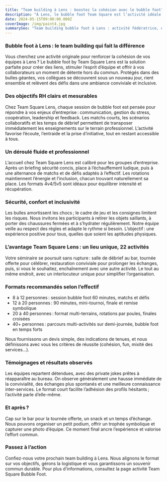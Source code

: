 ```yaml
---
title: "Team building à Lens : boostez la cohésion avec le bubble foot"
description: "À Lens, le bubble foot Team Square est l’activité idéale pour fédérer vos équipes, briser la glace et créer des souvenirs mémorables."
date: 2024-05-15T09:00:00.000Z
coverImage: /img/paint4.jpg
summarySeo: "Team building bubble foot à Lens : activité fédératrice, encadrement pro, bar/restauration, tournée offerte, code TS20. Idéal entreprises, séminaires, afterworks."
---
```


### Bubble foot à Lens : le team building qui fait la différence

Vous cherchez une activité originale pour renforcer la cohésion de vos équipes à Lens ? Le bubble foot by Team Square Lens est la solution parfaite pour créer des liens, stimuler l’esprit d’équipe et offrir à vos collaborateurs un moment de détente hors du commun. Protégés dans des bulles géantes, vos collègues se découvrent sous un nouveau jour, rient ensemble et relèvent des défis dans une ambiance conviviale et inclusive.

### Des objectifs RH clairs et mesurables

Chez Team Square Lens, chaque session de bubble foot est pensée pour répondre à vos enjeux d’entreprise : communication, gestion du stress, coopération, leadership et feedback. Les matchs courts, les scénarios collaboratifs et les temps de débrief permettent de transposer immédiatement les enseignements sur le terrain professionnel. L’activité favorise l’écoute, l’entraide et la prise d’initiative, tout en restant accessible à tous.

### Un déroulé fluide et professionnel

L’accueil chez Team Square Lens est calibré pour les groupes d’entreprise. Après un briefing sécurité concis, place à l’échauffement ludique, puis à une alternance de matchs et de défis adaptés à l’effectif. Les rotations maintiennent l’énergie et l’inclusion, chacun trouvant naturellement sa place. Les formats 4v4/5v5 sont idéaux pour équilibrer intensité et récupération.

### Sécurité, confort et inclusivité

Les bulles amortissent les chocs ; le cadre de jeu et les consignes limitent les risques. Nous invitons les participants à retirer les objets saillants, à porter des chaussures fermées et à s’hydrater régulièrement. Notre équipe veille au respect des règles et adapte le rythme si besoin. L’objectif : une expérience positive pour tous, quelles que soient les aptitudes physiques.

### L’avantage Team Square Lens : un lieu unique, 22 activités

Votre séminaire se poursuit sans rupture : salle de débrief au bar, tournée offerte pour célébrer, restauration conviviale pour prolonger les échanges, puis, si vous le souhaitez, enchaînement avec une autre activité. Le tout au même endroit, avec un interlocuteur unique pour simplifier l’organisation.

### Formats recommandés selon l’effectif

- 8 à 12 personnes : session bubble foot 60 minutes, matchs et défis
- 12 à 20 personnes : 90 minutes, mini-tournoi, finale et remise symbolique
- 20 à 40 personnes : format multi-terrains, rotations par poules, finales croisées
- 40+ personnes : parcours multi-activités sur demi-journée, bubble foot en temps forts

Nous fournissons un devis simple, des indications de tenues, et nous définissons avec vous les critères de réussite (cohésion, fun, mixité des services…).

### Témoignages et résultats observés

Les équipes repartent détendues, avec des private jokes prêtes à réapparaître au bureau. On observe généralement une hausse immédiate de la convivialité, des échanges plus spontanés et une meilleure connaissance inter-services. Le format court facilite l’adhésion des profils hésitants ; l’activité parle d’elle-même.

### Et après ?

Cap sur le bar pour la tournée offerte, un snack et un temps d’échange. Nous pouvons organiser un petit podium, offrir un trophée symbolique et capturer une photo d’équipe. Ce moment final ancre l’expérience et valorise l’effort commun.

### Passez à l’action

Confiez-nous votre prochain team building à Lens. Nous alignons le format sur vos objectifs, gérons la logistique et vous garantissons un souvenir commun durable. Pour plus d’informations, consultez la page activité Team Square Bubble Foot.
